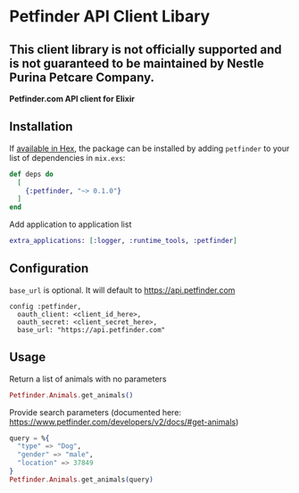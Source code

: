 # Petfinder API Client Libary

## This client library is not officially supported and is not guaranteed to be maintained by Nestle Purina Petcare Company.

**Petfinder.com API client for Elixir**

## Installation

If [available in Hex](https://hex.pm/docs/publish), the package can be installed
by adding `petfinder` to your list of dependencies in `mix.exs`:

```elixir
def deps do
  [
    {:petfinder, "~> 0.1.0"}
  ]
end
```

Add application to application list
```elixir
extra_applications: [:logger, :runtime_tools, :petfinder]
```

## Configuration
`base_url` is optional. It will default to https://api.petfinder.com
```
config :petfinder,
  oauth_client: <client_id_here>,
  oauth_secret: <client_secret_here>,
  base_url: "https://api.petfinder.com"
```

## Usage
Return a list of animals with no parameters
```elixir
Petfinder.Animals.get_animals()
```

Provide search parameters (documented here: https://www.petfinder.com/developers/v2/docs/#get-animals)
```elixir
query = %{
  "type" => "Dog",
  "gender" => "male",
  "location" => 37849
}
Petfinder.Animals.get_animals(query)
```


